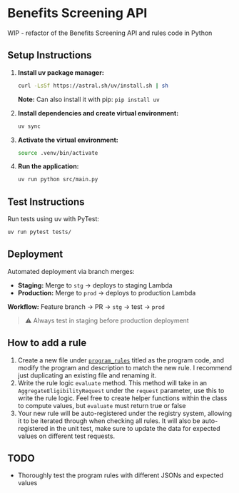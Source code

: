 # Benefits Screening API

WIP - refactor of the Benefits Screening API and rules code in Python

## Setup Instructions

1. **Install uv package manager:**
   ```bash
   curl -LsSf https://astral.sh/uv/install.sh | sh
   ```
   **Note:** Can also install it with pip: `pip install uv`

2. **Install dependencies and create virtual environment:**
   ```bash
   uv sync
   ```

3. **Activate the virtual environment:**
   ```bash
   source .venv/bin/activate
   ```

4. **Run the application:**
   ```bash
   uv run python src/main.py
   ```

## Test Instructions

Run tests using uv with PyTest:
```bash
uv run pytest tests/
```

## Deployment

Automated deployment via branch merges:

- **Staging:** Merge to `stg` → deploys to staging Lambda
- **Production:** Merge to `prod` → deploys to production Lambda

**Workflow:** Feature branch → PR → `stg` → test → `prod`

> ⚠️ Always test in staging before production deployment

## How to add a rule
1. Create a new file under [`program_rules`](src/rules/program_rules) titled as the program code, and modify the program and description to match the new rule. I recommend just duplicating an existing file and renaming it. 
2. Write the rule logic `evaluate` method. This method will take in an `AggregateEligibilityRequest` under the `request` parameter, use this to write the rule logic. Feel free to create helper functions within the class to compute values, but `evaluate` must return true or false
3. Your new rule will be auto-registered under the registry system, allowing it to be iterated through when checking all rules. It will also be auto-registered in the unit test, make sure to update the data for expected values on different test requests. 


## TODO
- Thoroughly test the program rules with different JSONs and expected values 

